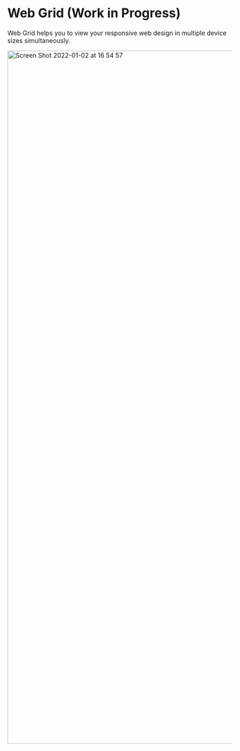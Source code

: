 # Web Grid (Work in Progress)

Web Grid helps you to view your responsive web design in multiple device sizes simultaneously.

<img width="1552" alt="Screen Shot 2022-01-02 at 16 54 57" src="https://user-images.githubusercontent.com/624974/147878185-f53ba1dc-753f-48db-904a-58ae64ee882b.png">
